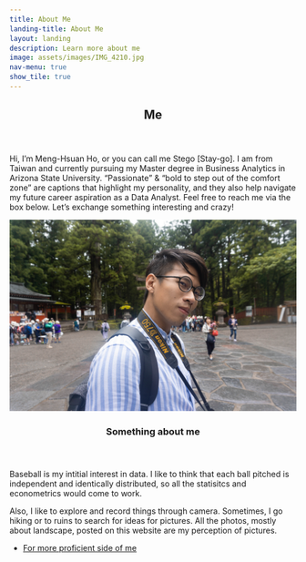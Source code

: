 ```yaml
---
title: About Me
landing-title: About Me
layout: landing
description: Learn more about me
image: assets/images/IMG_4210.jpg
nav-menu: true
show_tile: true
---
```


<!-- Main -->
<div id="main">

<!-- One -->
<section id="one">
	<div class="inner">
		<header class="major">
			<h2>Me</h2>
		</header>
		<p>Hi, I’m Meng-Hsuan Ho, or you can call me Stego [Stay-go]. I am from Taiwan and currently pursuing my Master degree in Business Analytics in Arizona State University. “Passionate” & “bold to step out of the comfort zone” are captions that highlight my personality, and they also help navigate my future career aspiration as a Data Analyst. Feel free to reach me via the box below. Let’s exchange something interesting and crazy!</p>
	</div>
</section>

<!-- Two -->
<section id="two" class="spotlights">
	<section>
		<a href="generic.html" class="image">
			<img src="assets/images/Me.jpg" alt="" data-position="center center" />
		</a>
		<div class="content">
			<div class="inner">
				<header class="major">
					<h3>Something about me</h3>
				</header>
				<p>Baseball is my intitial interest in data. I like to think that each ball pitched is independent and identically distributed, so all the statisitcs and econometrics would come to work.
				</p>
				<p>
				Also, I like to explore and record things through camera. Sometimes, I go hiking or to ruins to search for ideas for pictures. All the photos, mostly about landscape, posted on this website are my perception of pictures.
				</p>
				<ul class="actions">
					<li><a href="resume.html" class="button">For more proficient side of me</a></li>
				</ul>
			</div>
		</div>
	</section>

</section>

</div>
